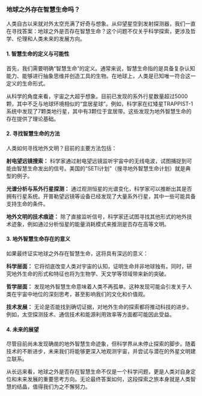 ﻿### 地球之外存在智慧生命吗？

人类自古以来就对外太空充满了好奇与想象。从仰望星空到发射探测器，我们一直在寻找答案：地球之外是否存在智慧生命？这个问题不仅关乎科学探索，更涉及哲学、伦理和人类未来的发展方向。

#### 1. 智慧生命的定义与可能性

首先，我们需要明确“智慧生命”的定义。通常来说，智慧生命指的是具备复杂认知能力、能够进行抽象思维并创造工具的生物。在地球上，人类是已知唯一符合这一定义的生命形式。

从科学的角度来看，宇宙之大超乎想象。目前已发现的系外行星数量超过5000颗，其中不乏与地球环境相似的“宜居星球”。例如，科学家在红矮星TRAPPIST-1系统中发现了7颗类地行星，其中有3颗位于宜居带。这些发现为地外智慧生命的存在提供了理论基础。

#### 2. 寻找智慧生命的方法

人类如何寻找地外文明？目前的主要方法包括：

**射电望远镜搜索：**
科学家通过射电望远镜监听宇宙中的无线电波，试图捕捉到可能由智慧生命发出的信号。美国的“SETI计划”（搜寻地外智慧生命计划）就是典型的例子。

**光谱分析与系外行星探测：**
通过观测恒星的光谱变化，科学家可以推断出其是否拥有行星系统。开普勒望远镜等设备已经发现了大量系外行星，其中一些可能具备支持生命的条件。

**地外文明的技术痕迹：**
除了直接监听信号，科学家还试图寻找其他形式的地外技术迹象，例如通过分析恒星的能量消耗模式来推测是否存在高等文明。

#### 3. 地外智慧生命存在的意义

如果最终证实地球之外存在智慧生命，这将具有深远的意义：

**科学层面：**
它将彻底改变人类对宇宙的认知，证明生命并非地球独有。同时，研究地外生命的形式和特征也将为生物学、天文学等领域带来新的突破。

**哲学层面：**
发现地外智慧生命意味着人类不再孤单。这种发现可能会引发关于人类在宇宙中地位的深刻思考，甚至影响我们的文化和价值观。

**技术发展：**
无论是否能找到确切证据，对地外生命的探索都将推动科技的进步。例如，太空探测技术、通信技术和能源利用效率等方面都可能因此受益。

#### 4. 未来的展望

尽管目前尚未发现确凿的地外智慧生命迹象，但科学界从未停止探索的脚步。随着技术的不断进步，未来我们将能够更深入地观测宇宙，并尝试与潜在的外星文明建立联系。

从长远来看，地球之外是否存在智慧生命不仅是一个科学问题，更是人类对自身定位和未来发展的重要思考方向。无论最终答案如何，这段探索之旅本身就是人类智慧的结晶，值得我们为之不懈努力。